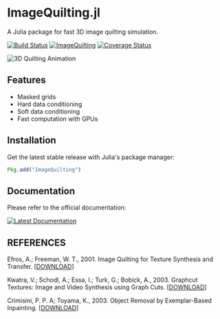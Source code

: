 ImageQuilting.jl
================

A Julia package for fast 3D image quilting simulation.

[![Build Status](https://travis-ci.org/juliohm/ImageQuilting.jl.svg?branch=master)](https://travis-ci.org/juliohm/ImageQuilting.jl)
[![ImageQuilting](http://pkg.julialang.org/badges/ImageQuilting_0.4.svg)](http://pkg.julialang.org/?pkg=ImageQuilting&ver=0.4)
[![Coverage Status](https://coveralls.io/repos/juliohm/ImageQuilting.jl/badge.svg?branch=master)](https://coveralls.io/r/juliohm/ImageQuilting.jl?branch=master)

![3D Quilting Animation](docs/src/images/quilting.gif)

Features
--------

* Masked grids
* Hard data conditioning
* Soft data conditioning
* Fast computation with GPUs

Installation
------------

Get the latest stable release with Julia's package manager:

```julia
Pkg.add("ImageQuilting")
```

Documentation
-------------

Please refer to the official documentation:

[![Latest Documentation](https://img.shields.io/badge/docs-latest-blue.svg)](https://juliohm.github.io/ImageQuilting.jl/latest)

REFERENCES
----------

Efros, A.; Freeman, W. T., 2001. Image Quilting for Texture Synthesis and Transfer. [[DOWNLOAD](http://graphics.cs.cmu.edu/people/efros/research/quilting.html)]

Kwatra, V.; Schodl, A.; Essa, I.; Turk, G.; Bobick, A., 2003. Graphcut Textures: Image and Video Synthesis using Graph Cuts. [[DOWNLOAD](http://www.cc.gatech.edu/~turk/my_papers/graph_cuts.pdf)]

Crimisini, P. P. A; Toyama, K., 2003. Object Removal by Exemplar-Based Inpainting. [[DOWNLOAD](http://research.microsoft.com/pubs/67273/criminisi_cvpr2003.pdf)]
